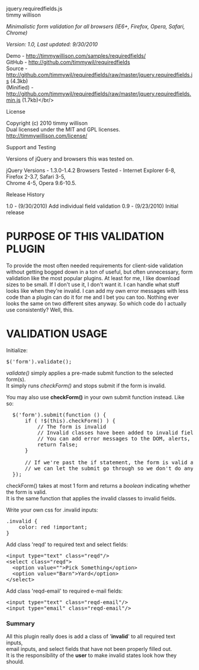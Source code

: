 jquery.requiredfields.js<br/>
timmy willison

*Minimalistic form validation for all browsers (IE6+, Firefox, Opera, Safari, Chrome)*<br/>

*Version: 1.0, Last updated: 9/30/2010*

Demo         - <a href="http://timmywillison.com/samples/requiredfields/">http://timmywillison.com/samples/requiredfields/</a><br/>
GitHub       - <a href="http://github.com/timmywil/requiredfields">http://github.com/timmywil/requiredfields</a><br/>
Source       - <a href="http://github.com/timmywil/requiredfields/raw/master/jquery.requiredfields.js">http://github.com/timmywil/requiredfields/raw/master/jquery.requiredfields.js</a> (4.3kb)<br/>
(Minified)   - <a href="http://github.com/timmywil/requiredfields/raw/master/jquery.requiredfields.min.js">http://github.com/timmywil/requiredfields/raw/master/jquery.requiredfields.min.js</a> (1.7kb)</br/>

License

Copyright (c) 2010 timmy willison<br/>
Dual licensed under the MIT and GPL licenses.<br/>
<a href="http://timmywillison.com/license/">http://timmywillison.com/license/</a>

Support and Testing

Versions of jQuery and browsers this was tested on.

jQuery Versions - 1.3.0-1.4.2
Browsers Tested - Internet Explorer 6-8, Firefox 2-3.7, Safari 3-5, <br/>
Chrome 4-5, Opera 9.6-10.5.

Release History

1.0   - (9/30/2010) Add individual field validation
0.9   - (9/23/2010) Initial release

<h1>PURPOSE OF THIS VALIDATION PLUGIN</h1>

To provide the most often needed requirements for client-side validation without getting bogged down in a ton of useful, but often unnecessary, form validation like the most popular plugins. At least for me, I like download sizes to be small.  If I don't use it, I don't want it.  I can handle what stuff looks like when they're invalid.  I can add my own error messages with less code than a plugin can do it for me and I bet you can too.  Nothing ever looks the same on two different sites anyway.  So which code do I actually use consistently?  Well, this.

<h1>VALIDATION USAGE</h1>

Initialize:
<pre>
$('form').validate();
</pre>

<i>validate()</i> simply applies a pre-made submit function to the selected form(s).<br/>
It simply runs <i>checkForm()</i> and stops submit if the form is invalid.<br/>

You may also use <b>checkForm()</b> in your own submit function instead. Like so:<br/>

<pre>
  $('form').submit(function () {
      if ( !$(this).checkForm() ) {
          // The form is invalid
          // Invalid classes have been added to invalid fields
          // You can add error messages to the DOM, alerts, anything you want
          return false;
      }
      
      // If we're past the if statement, the form is valid and 
      // we can let the submit go through so we don't do anything
  });
</pre>

checkForm() takes at most 1 form and returns a *boolean* indicating whether the form is valid.<br/>
It is the same function that applies the invalid classes to invalid fields.

Write your own css for .invalid inputs:
<pre>
.invalid {
    color: red !important;
}
</pre>

Add class 'reqd' to required text and select fields:
<pre>
&lt;input type=&quot;text&quot; class=&quot;reqd&quot;/&gt;
&lt;select class=&quot;reqd&quot;&gt;
  &lt;option value=&quot;&quot;&gt;Pick Something&lt;/option&gt;
  &lt;option value=&quot;Barn&quot;&gt;Yard&lt;/option&gt;
&lt;/select&gt;
</pre>

Add class 'reqd-email' to required e-mail fields:
<pre>
&lt;input type=&quot;text&quot; class=&quot;reqd-email&quot;/&gt;
&lt;input type=&quot;email&quot; class=&quot;reqd-email&quot;/&gt;
</pre>



<h3>Summary</h3>
All this plugin really does is add a class of '<b>invalid</b>' to all required text inputs,<br/>
email inputs, and select fields that have not been properly filled out.<br/>
It is the responsibility of the <b>user</b> to make invalid states look how they should.
